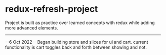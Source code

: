 # redux-refresh-project

Project is built as practice over learned concepts with redux while adding more advanced elements.

---

--6 Oct 2022--
Began building store and slices for ui and cart. current functionality is cart toggles back and forth between showing and not.
